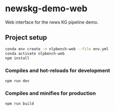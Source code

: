 # newskg-demo-web

Web interface for the news KG pipeline demo.

## Project setup

```bash
conda env create -n nlpbench-web --file env.yml
conda activate nlpbench-web
npm install
```

### Compiles and hot-reloads for development

```bash
npm run dev
```

### Compiles and minifies for production

```bash
npm run build
```
